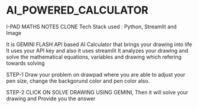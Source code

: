 # AI_POWERED_CALCULATOR
I-PAD MATHS NOTES CLONE
 Tech Stack used : Python, Streamlit and Image
 

 It is GEMINI FLASH API based AI Calculator that brings your drawing into life
 It uses your API key and also it uses streamlit 
 It analyzes your drawing and solve the mathematical equations, variables and drawing which refering towards solving 
 
 STEP-1
 Draw your problem on drawpad where you are able to adjust your pen size, change the backgorund color and pen color also.

 STEP-2
 CLICK ON SOLVE DRAWING USING GEMINI, Then it will solve your drawing and Provide you the answer
